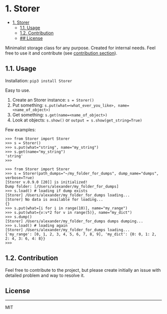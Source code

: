 # 1. Storer

- [1. Storer](#1-storer)
  - [1.1. Usage](#11-usage)
  - [1.2. Contribution](#12-contribution)
  - [## License](#-license)

Minimalist storage class for any purpose. Created for internal needs. Feel free to use it and contribute (see [contribution section](#12-contribution)).



## 1.1. Usage

Installation:
`
pip3 install Storer
`

Easy to use.

1. Create an Storer instance: `s = Storer()`
2. Put something: `s.put(what=<what_ever_you_like>, name=<name_of_object>)`
3. Get something: `s.get(name=<name_of_object>)`
4. Look at objects: `s.show()` or `output = s.show(get_string=True)`


Few examples:

```
>>> from Storer import Storer
>>> s = Storer()
>>> s.put(what="string", name="my_string")
>>> s.get(name="my_string")
'string'
>>> 
```

```
>>> from Storer import Storer
>>> s = Storer(path_dumps="~/my_folder_for_dumps", dump_name="dumps", verbose=True)
[Storer v.0.9.0 [20]] is initialized!
Dump folder: [/Users/alexander/my_folder_for_dumps]
>>> s.load() # loading if dump exists
[Storer] /Users/alexander/my_folder_for_dumps loading...
[Storer] No data is available for loading...
{}
>>> s.put(what=[i for i in range(10)], name="my_range")
>>> s.put(what={v:v*2 for v in range(5)}, name="my_dict")
>>> s.dump()
[Storer] /Users/alexander/my_folder_for_dumps dumps dumping...
>>> s.load() # loading again
[Storer] /Users/alexander/my_folder_for_dumps loading...
{'my_range': [0, 1, 2, 3, 4, 5, 6, 7, 8, 9], 'my_dict': {0: 0, 1: 2, 2: 4, 3: 6, 4: 8}}
>>> 
```


## 1.2. Contribution

Feel free to contribute to the project, but please create initially an issue with detailed problem and way to resolve it. 

## License
----

MIT

